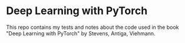Deep Learning with PyTorch
==========================
This repo contains my tests and notes about the code used in the book 
"Deep Learning with PyTorch" by Stevens, Antiga, Viehmann.
